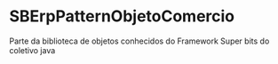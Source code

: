 # SBErpPatternObjetoComercio
Parte da biblioteca de objetos conhecidos do Framework Super bits do coletivo java
